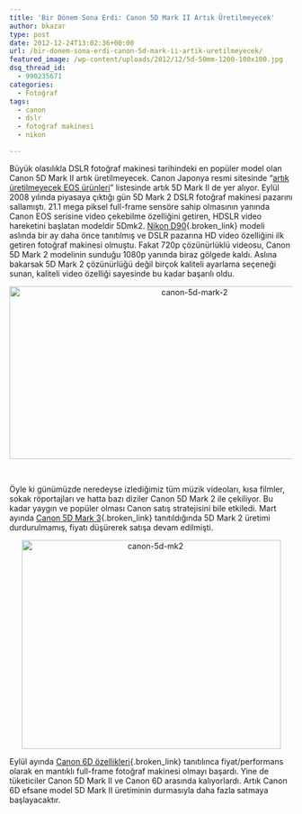```yaml
---
title: 'Bir Dönem Sona Erdi: Canon 5D Mark II Artık Üretilmeyecek'
author: bkazar
type: post
date: 2012-12-24T13:02:36+00:00
url: /bir-donem-sona-erdi-canon-5d-mark-ii-artik-uretilmeyecek/
featured_image: /wp-content/uploads/2012/12/5d-50mm-1200-100x100.jpg
dsq_thread_id:
  - 990235671
categories:
  - Fotoğraf
tags:
  - canon
  - dslr
  - fotoğraf makinesi
  - nikon

---
```

Büyük olasılıkla DSLR fotoğraf makinesi tarihindeki en popüler model olan Canon 5D Mark II artık üretilmeyecek. Canon Japonya resmi sitesinde “[artık üretilmeyecek EOS ürünleri][1]” listesinde artık 5D Mark II de yer alıyor. Eylül 2008 yılında piyasaya çıktığı gün 5D Mark 2 DSLR fotoğraf makinesi pazarını sallamıştı. 21.1 mega piksel full-frame sensöre sahip olmasının yanında Canon EOS serisine video çekebilme özelliğini getiren, HDSLR video hareketini başlatan modeldir 5Dmk2. [Nikon D90][2]{.broken_link} modeli aslında bir ay daha önce tanıtılmış ve DSLR pazarına HD video özelliğini ilk getiren fotoğraf makinesi olmuştu. Fakat 720p çözünürlüklü videosu, Canon 5D Mark 2 modelinin sunduğu 1080p yanında biraz gölgede kaldı. Aslına bakarsak 5D Mark 2 çözünürlüğü değil birçok kaliteli ayarlama seçeneği sunan, kaliteli video özelliği sayesinde bu kadar başarılı oldu.

<p style="text-align: center;">
  <img class="aligncenter  wp-image-10125" alt="canon-5d-mark-2" src="https://www.murekkep.org/wp-content/uploads/2012/12/canon-5d-mark-2.png" width="643" height="307" srcset="https://www.murekkep.org/wp-content/uploads/2012/12/canon-5d-mark-2.png 1256w, https://www.murekkep.org/wp-content/uploads/2012/12/canon-5d-mark-2-400x191.png 400w, https://www.murekkep.org/wp-content/uploads/2012/12/canon-5d-mark-2-50x23.png 50w, https://www.murekkep.org/wp-content/uploads/2012/12/canon-5d-mark-2-125x59.png 125w, https://www.murekkep.org/wp-content/uploads/2012/12/canon-5d-mark-2-300x143.png 300w, https://www.murekkep.org/wp-content/uploads/2012/12/canon-5d-mark-2-580x277.png 580w" sizes="(max-width: 643px) 100vw, 643px" />
</p>

&nbsp;

Öyle ki günümüzde neredeyse izlediğimiz tüm müzik videoları, kısa filmler, sokak röportajları ve hatta bazı diziler Canon 5D Mark 2 ile çekiliyor. Bu kadar yaygın ve popüler olması Canon satış stratejisini bile etkiledi. Mart ayında [Canon 5D Mark 3][3]{.broken_link} tanıtıldığında 5D Mark 2 üretimi durdurulmamış, fiyatı düşürerek satışa devam edilmişti.

<p style="text-align: center;">
  <img class="aligncenter  wp-image-10126" alt="canon-5d-mk2" src="https://www.murekkep.org/wp-content/uploads/2012/12/5d-50mm-1200.jpg" width="461" height="371" srcset="https://www.murekkep.org/wp-content/uploads/2012/12/5d-50mm-1200.jpg 1200w, https://www.murekkep.org/wp-content/uploads/2012/12/5d-50mm-1200-400x322.jpg 400w, https://www.murekkep.org/wp-content/uploads/2012/12/5d-50mm-1200-50x40.jpg 50w, https://www.murekkep.org/wp-content/uploads/2012/12/5d-50mm-1200-125x100.jpg 125w, https://www.murekkep.org/wp-content/uploads/2012/12/5d-50mm-1200-248x200.jpg 248w, https://www.murekkep.org/wp-content/uploads/2012/12/5d-50mm-1200-378x305.jpg 378w" sizes="(max-width: 461px) 100vw, 461px" />
</p>

Eylül ayında [Canon 6D özellikleri][4]{.broken_link} tanıtılınca fiyat/performans olarak en mantıklı full-frame fotoğraf makinesi olmayı başardı. Yine de tüketiciler Canon 5D Mark II ve Canon 6D arasında kalıyorlardı. Artık Canon 6D efsane model 5D Mark II üretiminin durmasıyla daha fazla satmaya başlayacaktır.

 [1]: https://cweb.canon.jp/eos/lineup/old-products/index.html
 [2]: https://www.turknikon.com/nikon-govdeler/dx-format/nikon-d90 "nikon d90"
 [3]: https://www.murekkep.org/canon-eos-5d-mark-iii-22-3mp-3-2-slr-dijital-fotograf-makinesi-8055 "canon 5d mark 3 özellikleri"
 [4]: https://www.murekkep.org/canon-eos-6d-ozellikleri-9992 "canon 6d özellikleri"